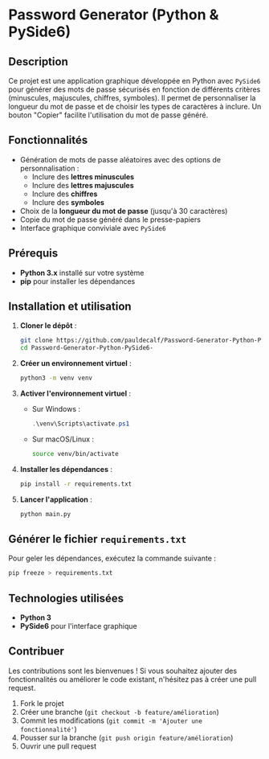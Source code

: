 
# Password Generator (Python & PySide6)

## Description
Ce projet est une application graphique développée en Python avec `PySide6` pour générer des mots de passe sécurisés en fonction de différents critères (minuscules, majuscules, chiffres, symboles). Il permet de personnaliser la longueur du mot de passe et de choisir les types de caractères à inclure. Un bouton "Copier" facilite l'utilisation du mot de passe généré.

## Fonctionnalités
- Génération de mots de passe aléatoires avec des options de personnalisation :
    - Inclure des **lettres minuscules**
    - Inclure des **lettres majuscules**
    - Inclure des **chiffres**
    - Inclure des **symboles**
- Choix de la **longueur du mot de passe** (jusqu'à 30 caractères)
- Copie du mot de passe généré dans le presse-papiers
- Interface graphique conviviale avec `PySide6`

## Prérequis
- **Python 3.x** installé sur votre système
- **pip** pour installer les dépendances

## Installation et utilisation

1. **Cloner le dépôt** :
   ```bash
   git clone https://github.com/pauldecalf/Password-Generator-Python-PySide6-
   cd Password-Generator-Python-PySide6-
   ```

2. **Créer un environnement virtuel** :
   ```bash
   python3 -m venv venv
   ```

3. **Activer l'environnement virtuel** :
    - Sur Windows :
      ```powershell
      .\venv\Scripts\activate.ps1
      ```
    - Sur macOS/Linux :
      ```bash
      source venv/bin/activate
      ```

4. **Installer les dépendances** :
   ```bash
   pip install -r requirements.txt
   ```

5. **Lancer l'application** :
   ```bash
   python main.py
   ```

## Générer le fichier `requirements.txt`
Pour geler les dépendances, exécutez la commande suivante :
```bash
pip freeze > requirements.txt
```

## Technologies utilisées
- **Python 3**
- **PySide6** pour l'interface graphique

## Contribuer
Les contributions sont les bienvenues ! Si vous souhaitez ajouter des fonctionnalités ou améliorer le code existant, n'hésitez pas à créer une pull request.

1. Fork le projet
2. Créer une branche (`git checkout -b feature/amélioration`)
3. Commit les modifications (`git commit -m 'Ajouter une fonctionnalité'`)
4. Pousser sur la branche (`git push origin feature/amélioration`)
5. Ouvrir une pull request
